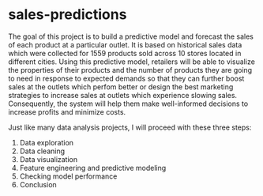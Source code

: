 # sales-predictions
The goal of this project is to build a predictive model and forecast the sales of each product at a particular outlet. It is based on historical sales data which were collected for 1559 products sold across 10 stores located in different cities. Using this predictive model, retailers will be able to visualize the properties of their products and the number of products they are going to need in response to expected demands so that they can further boost sales at the outlets which perfom better or design the best marketing strategies to increase sales at outlets which experience slowing sales. Consequently, the system will help them make well-informed decisions to increase profits and minimize costs.

Just like many data analysis projects, I will proceed with these three steps:
1. Data exploration 
2. Data cleaning
3. Data visualization
4. Feature engineering and predictive modeling 
5. Checking model performance 
6. Conclusion
